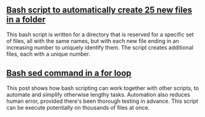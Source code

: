 ## [Bash script to automatically create 25 new files in a folder](https://kasimakhtar.github.io/kasimakhtar/file_creator.html)
This bash script is written for a directory that is reserved for a specific set of files, all with the same names, but with each new file ending in an increasing number to uniquely identify them. The script creates additional files, each with a unique number.

## [Bash sed command in a for loop](https://kasimakhtar.github.io/kasimakhtar/sedloop.html)
This post shows how bash scripting can work together with other scripts, to automate and simplify otherwise lengthy tasks. Automation also reduces human error, provided there's been thorough testing in advance. This script can be execute potentially on thousands of files at once.
